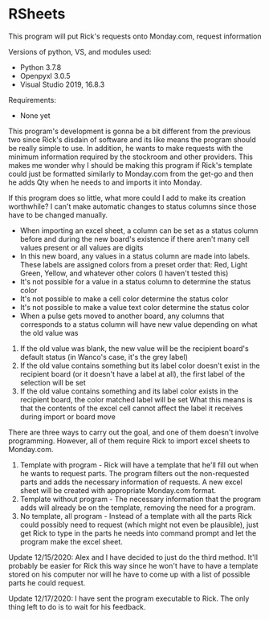 # RSheets
This program will put Rick's requests onto Monday.com, request information 

Versions of python, VS, and modules used:
- Python 3.7.8
- Openpyxl 3.0.5
- Visual Studio 2019, 16.8.3

Requirements: 
- None yet

This program's development is gonna be a bit different from the previous two since Rick's disdain of software and its like means the program should be really simple to use.
In addition, he wants to make requests with the minimum information required by the stockroom and other providers. This makes me wonder why I should be making this program if
Rick's template could just be formatted similarly to Monday.com from the get-go and then he adds Qty when he needs to and imports it into Monday.

If this program does so little, what more could I add to make its creation worthwhile? 
I can't make automatic changes to status columns since those have to be changed manually.
- When importing an excel sheet, a column can be set as a status column before and during the new board's existence if there aren't many cell values present or all values are digits
- In this new board, any values in a status column are made into labels. These labels are assigned colors from a preset order that: Red, Light Green, Yellow, and whatever other colors (I haven't tested this)
- It's not possible for a value in a status column to determine the status color
- It's not possible to make a cell color determine the status color
- It's not possible to make a value text color determine the status color
- When a pulse gets moved to another board, any columns that corresponds to a status column will have new value depending on what the old value was
1. If the old value was blank, the new value will be the recipient board's default status (in Wanco's case, it's the grey label)
2. If the old value contains something but its label color doesn't exist in the recipient board (or it doesn't have a label at all), the first label of the selection will be set
3. If the old value contains something and its label color exists in the recipient board, the color matched label will be set
What this means is that the contents of the excel cell cannot affect the label it receives during import or board move

There are three ways to carry out the goal, and one of them doesn't involve programming. However, all of them require Rick to import excel sheets to Monday.com.
1. Template with program - Rick will have a template that he'll fill out when he wants to request parts. The program filters out the non-requested parts and adds the necessary information of requests. A new excel sheet will be created with appropriate Monday.com format.
2. Template without program - The necessary information that the program adds will already be on the template, removing the need for a program.
3. No template, all program - Instead of a template with all the parts Rick could possibly need to request (which might not even be plausible), just get Rick to type in the parts he needs into command prompt and let the program make the excel sheet.

Update 12/15/2020: Alex and I have decided to just do the third method. It'll probably be easier for Rick this way since he won't have to have a template stored on his computer nor will he have to come up with a list of possible parts he could request.

Update 12/17/2020: I have sent the program executable to Rick. The only thing left to do is to wait for his feedback.


